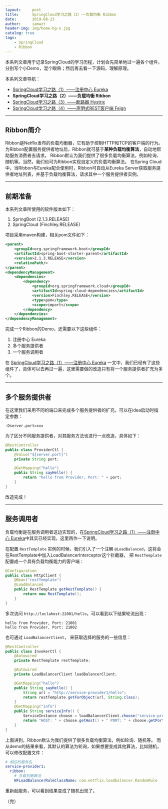 ```yaml
---
layout:     post
title:      SpringCloud学习之路（2）——负载均衡 Ribbon
date:       2019-08-23
author:     iamwzt
header-img: img/home-bg-o.jpg
catalog: true
tags:
    - SpringCloud
    - Ribbon
---
```


本系列文章用于记录SpringCloud的学习历程，计划会先简单地过一遍各个组件，分别写个小Demo，混个眼熟；然后再去看一下源码，理解原理。

本系列文章导航：
- [SpringCloud学习之路（1）——注册中心 Eureka](https://iamwzt.github.io/2019/08/22/SpringCloud%E5%AD%A6%E4%B9%A0%E4%B9%8B%E8%B7%AF-1-%E6%B3%A8%E5%86%8C%E4%B8%AD%E5%BF%83-Eureka/)
- **SpringCloud学习之路（2）——负载均衡 Ribbon**
- [SpringCloud学习之路（3）——断路器 Hystrix](https://iamwzt.github.io/2019/08/23/SpringCloud%E5%AD%A6%E4%B9%A0%E4%B9%8B%E8%B7%AF-3-%E6%96%AD%E8%B7%AF%E5%99%A8-Hystrix/)
- [SpringCloud学习之路（4）——声明式REST客户端 Feign](https://iamwzt.github.io/2019/08/24/SpringCloud%E5%AD%A6%E4%B9%A0%E4%B9%8B%E8%B7%AF-4-%E5%A3%B0%E6%98%8E%E5%BC%8FREST%E5%AE%A2%E6%88%B7%E7%AB%AF-Feign/)

---

## Ribbon简介
Ribbon是Netflix发布的负载均衡器，它有助于控制HTTP和TCP的客户端的行为。
为Ribbon配置服务提供者地址后，Ribbon就可基于**某种负载均衡算法**，自动地帮助服务消费者去请求。
Ribbon默认为我们提供了很多负载均衡算法，例如轮询、随机等。当然，我们也可为Ribbon实现自定义的负载均衡算法。
在Spring Cloud中，当Ribbon与Eureka配合使用时，Ribbon可自动从Eureka Server获取服务提供者地址列表，并基于负载均衡算法，请求其中一个服务提供者实例。

---

## 前期准备
本系列文章所使用的软件版本如下：
1. SpringBoot (2.1.3.RELEASE)
2. SpringCloud (Finchley.RELEASE)

项目采用maven构建，相关pom文件如下：
```xml
<parent>
    <groupId>org.springframework.boot</groupId>
    <artifactId>spring-boot-starter-parent</artifactId>
    <version>2.1.3.RELEASE</version>
    <relativePath/>
</parent>
<dependencyManagement>
    <dependencies>
        <dependency>
            <groupId>org.springframework.cloud</groupId>
            <artifactId>spring-cloud-dependencies</artifactId>
            <version>Finchley.RELEASE</version>
            <type>pom</type>
            <scope>import</scope>
        </dependency>
    </dependencies>
</dependencyManagement>
```

完成一个Ribbon的Demo，还需要以下这些组件：
1. 注册中心 Eureka
2. 多个服务提供者
3. 一个服务调用者

在 [SpringCloud学习之路（1）——注册中心 Eureka](https://iamwzt.github.io/2019/08/22/SpringCloud%E5%AD%A6%E4%B9%A0%E4%B9%8B%E8%B7%AF-1-%E6%B3%A8%E5%86%8C%E4%B8%AD%E5%BF%83-Eureka/) 一文中，我们已经有了这些组件了，具体可以去再过一遍，这里需要做的改造只有将一个服务提供者扩充为多个。

---

## 多个服务提供者
在这里我们采用不同的端口来完成多个服务提供者的扩充，可以在idea启动时指定参数：
```
-Dserver.port=xxx
```

为了区分不同服务提供者，对其服务方法也进行一点改造，具体如下：
```java
@RestController
public class ProviderCtl {
    @Value("${server.port}")
    private String port;

    @GetMapping("hello")
    public String sayHello() {
        return "hello from Provider, Port: " + port;
    }
}
```
改造完成！

---

## 服务调用者
负载均衡是在服务调用者这边实现的，在[SpringCloud学习之路（1）——注册中心 Eureka](https://iamwzt.github.io/2019/08/22/SpringCloud%E5%AD%A6%E4%B9%A0%E4%B9%8B%E8%B7%AF-1-%E6%B3%A8%E5%86%8C%E4%B8%AD%E5%BF%83-Eureka/)中其实已经实现，这里再作一下说明。

在配置 `RestTemplate` 实例的时候，我们引入了一个注解 `@LoadBalanced`，这将会在RestTemplate中加入LoadBalancerInterceptor这个拦截器，
把 `RestTemplate` 配置成一个具有负载均衡能力的客户端：
```java
@Configuration
public class HttpClient {
    @Bean("restTemplate")
    @LoadBalanced
    public RestTemplate getRestTemplate() {
        return new RestTemplate();
    }
}
```

多次访问 `http://loclahost:22001/hello`，可以看到以下结果轮流出现：
```
hello from Provider, Port: 21001
hello from Provider, Port: 21002
```

也可通过 `LoadBalancerClient`， 来获取选择的服务的一些信息：
```java
@RestController
public class InvokerCtl {
    @Autowired
    private RestTemplate restTemplate;

    @Autowired
    private LoadBalancerClient loadBalancerClient;

    @GetMapping("hello")
    public String sayHello() {
        String url = "http://service-provider1/hello";
        return restTemplate.getForObject(url, String.class);
    }
    @GetMapping("info")
    public String serviceInfo() {
        ServiceInstance choose = loadBalancerClient.choose("service-provider1");
        return "HOST: " + choose.getHost() + " PORT: " + choose.getPort();
    }
}
```

上面讲到，Ribbon默认为我们提供了很多负载均衡算法，例如轮询、随机等。
而从demo的结果来看，其默认的算法为轮询，如果想要变成其他算法，比如随机，可以修改配置文件：
```yaml
# 相应的服务名
service-provider1:
  ribbon:
    # 负载均衡算法
    NFLoadBalancerRuleClassName: com.netflix.loadbalancer.RandomRule
```
重新起服务，可以看到结果变成了随机出现了。

（完）
